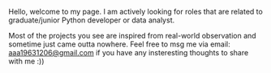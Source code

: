 Hello, welcome to my page.
I am actively looking for roles that are related to graduate/junior Python developer or data analyst.

Most of the projects you see are inspired from real-world observation and sometime just came outta nowhere.
Feel free to msg me via email: aaa19631206@gmail.com if you have any insteresting thoughts to share with me :))
